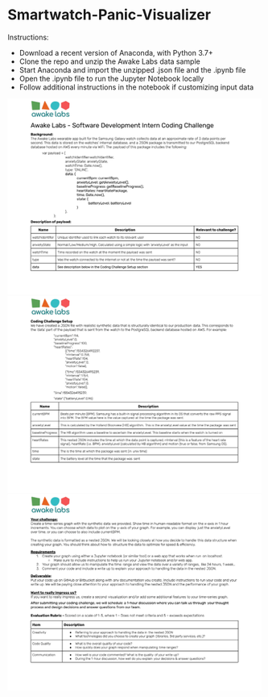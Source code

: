 # Smartwatch-Panic-Visualizer

Instructions:

+ Download a recent version of Anaconda, with Python 3.7+
+ Clone the repo and unzip the Awake Labs data sample
+ Start Anaconda and import the unzipped .json file and the .ipynb file
+ Open the .ipynb file to run the Jupyter Notebook locally
+ Follow additional instructions in the notebook if customizing input data

![spec_1](https://github.com/Turboscient/Smartwatch-Panic-Visualizer/blob/main/Software%20Dev%20Intern%20Coding%20Challenge.docx-1.png)
![spec_2](https://github.com/Turboscient/Smartwatch-Panic-Visualizer/blob/main/Software%20Dev%20Intern%20Coding%20Challenge.docx-2.png)
![spec_3](https://github.com/Turboscient/Smartwatch-Panic-Visualizer/blob/main/Software%20Dev%20Intern%20Coding%20Challenge.docx-3.png)
